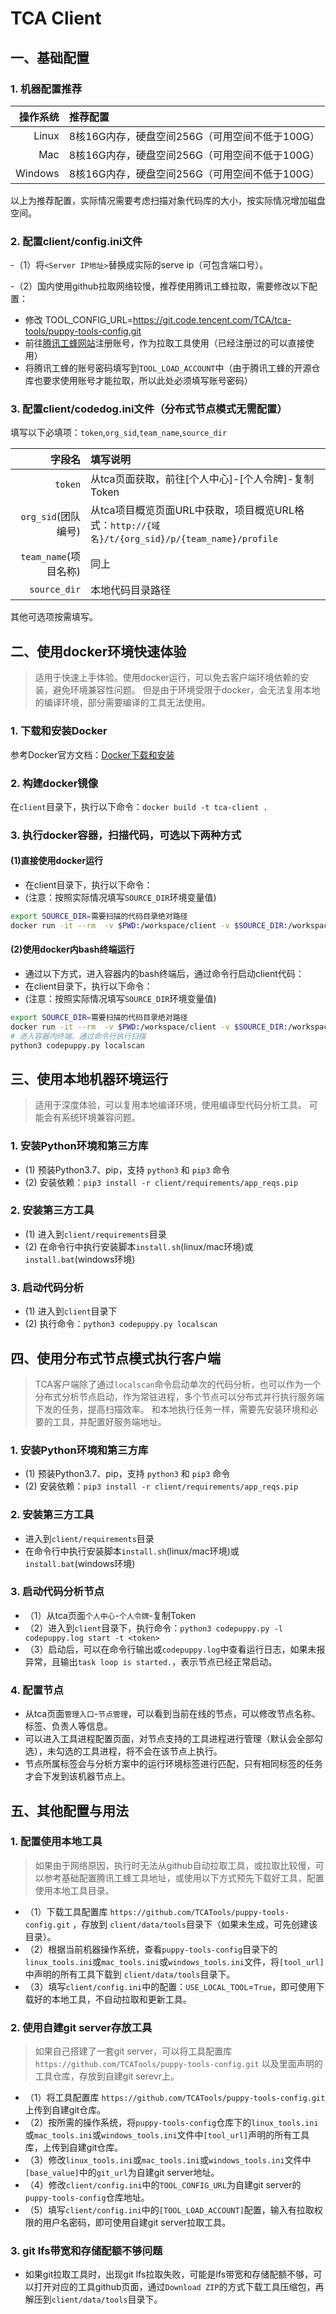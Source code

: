 # TCA Client

## 一、基础配置

### 1. 机器配置推荐
|   操作系统 | 推荐配置                                       |
| --------: | :------------------------------------------- |
|     Linux | 8核16G内存，硬盘空间256G（可用空间不低于100G）     |   
|       Mac | 8核16G内存，硬盘空间256G（可用空间不低于100G）     |
|   Windows | 8核16G内存，硬盘空间256G（可用空间不低于100G）     |

以上为推荐配置，实际情况需要考虑扫描对象代码库的大小，按实际情况增加磁盘空间。

### 2. 配置client/config.ini文件
-（1）将`<Server IP地址>`替换成实际的serve ip（可包含端口号）。

-（2）国内使用github拉取网络较慢，推荐使用腾讯工蜂拉取，需要修改以下配置：
- 修改 TOOL_CONFIG_URL=https://git.code.tencent.com/TCA/tca-tools/puppy-tools-config.git
- 前往[腾讯工蜂网站](https://git.code.tencent.com)注册账号，作为拉取工具使用（已经注册过的可以直接使用）
- 将腾讯工蜂的账号密码填写到`TOOL_LOAD_ACCOUNT`中（由于腾讯工蜂的开源仓库也要求使用账号才能拉取，所以此处必须填写账号密码）

### 3. 配置client/codedog.ini文件（分布式节点模式无需配置）
填写以下必填项：`token`,`org_sid`,`team_name`,`source_dir`

|   字段名 | 填写说明                                       |
| --------: | :------------------------------------------- |
| `token` | 从tca页面获取，前往[个人中心]-[个人令牌]-复制Token |
|  `org_sid`(团队编号) | 从tca项目概览页面URL中获取，项目概览URL格式：`http://{域名}/t/{org_sid}/p/{team_name}/profile` |
|  `team_name`(项目名称) | 同上 |
|  `source_dir` | 本地代码目录路径 |

其他可选项按需填写。


## 二、使用docker环境快速体验
> 适用于快速上手体验。使用docker运行，可以免去客户端环境依赖的安装，避免环境兼容性问题。
> 但是由于环境受限于docker，会无法复用本地的编译环境，部分需要编译的工具无法使用。
### 1. 下载和安装Docker
参考Docker官方文档：[Docker下载和安装](https://docs.docker.com/get-started/)

### 2. 构建docker镜像
在`client`目录下，执行以下命令：`docker build -t tca-client .`

### 3. 执行docker容器，扫描代码，可选以下两种方式
#### (1)直接使用docker运行
- 在client目录下，执行以下命令：
- (注意：按照实际情况填写`SOURCE_DIR`环境变量值)
```bash
export SOURCE_DIR=需要扫描的代码目录绝对路径
docker run -it --rm  -v $PWD:/workspace/client -v $SOURCE_DIR:/workspace/src  --name tca-client tca-client
```
#### (2)使用docker内bash终端运行
- 通过以下方式，进入容器内的bash终端后，通过命令行启动client代码：
- 在client目录下，执行以下命令：
- (注意：按照实际情况填写`SOURCE_DIR`环境变量值)
```bash
export SOURCE_DIR=需要扫描的代码目录绝对路径
docker run -it --rm  -v $PWD:/workspace/client -v $SOURCE_DIR:/workspace/src  --name tca-client tca-client bash
# 进入容器内终端，通过命令行执行扫描
python3 codepuppy.py localscan
```


## 三、使用本地机器环境运行
> 适用于深度体验，可以复用本地编译环境，使用编译型代码分析工具。
> 可能会有系统环境兼容问题。

### 1. 安装Python环境和第三方库
- (1) 预装Python3.7、pip，支持 `python3` 和 `pip3` 命令 
- (2) 安装依赖：`pip3 install -r client/requirements/app_reqs.pip`

### 2. 安装第三方工具
- (1) 进入到`client/requirements`目录
- (2) 在命令行中执行安装脚本`install.sh`(linux/mac环境)或`install.bat`(windows环境)


### 3. 启动代码分析
- (1) 进入到`client`目录下
- (2) 执行命令：`python3 codepuppy.py localscan`


## 四、使用分布式节点模式执行客户端
> TCA客户端除了通过`localscan`命令启动单次的代码分析，也可以作为一个分布式分析节点启动，作为常驻进程，多个节点可以分布式并行执行服务端下发的任务，提高扫描效率。
> 和本地执行任务一样，需要先安装环境和必要的工具，并配置好服务端地址。
 
### 1. 安装Python环境和第三方库
- (1) 预装Python3.7、pip，支持 `python3` 和 `pip3` 命令 
- (2) 安装依赖：`pip3 install -r client/requirements/app_reqs.pip`

### 2. 安装第三方工具
- 进入到`client/requirements`目录
- 在命令行中执行安装脚本`install.sh`(linux/mac环境)或`install.bat`(windows环境)

### 3. 启动代码分析节点
- （1）从tca页面`个人中心`-`个人令牌`-复制Token
- （2）进入到`client`目录下，执行命令：`python3 codepuppy.py -l codepuppy.log start -t <token>`
- （3）启动后，可以在命令行输出或`codepuppy.log`中查看运行日志，如果未报异常，且输出`task loop is started.`，表示节点已经正常启动。

### 4. 配置节点
- 从tca页面`管理入口`-`节点管理`，可以看到当前在线的节点，可以修改节点名称、标签、负责人等信息。
- 可以进入工具进程配置页面，对节点支持的工具进程进行管理（默认会全部勾选），未勾选的工具进程，将不会在该节点上执行。
- 节点所属标签会与分析方案中的运行环境标签进行匹配，只有相同标签的任务才会下发到该机器节点上。


## 五、其他配置与用法

### 1. 配置使用本地工具

> 如果由于网络原因，执行时无法从github自动拉取工具，或拉取比较慢，可以参考基础配置腾讯工蜂工具地址，或使用以下方式预先下载好工具，配置使用本地工具目录。

- （1）下载工具配置库 `https://github.com/TCATools/puppy-tools-config.git` ，存放到 `client/data/tools`目录下（如果未生成，可先创建该目录）。
- （2）根据当前机器操作系统，查看`puppy-tools-config`目录下的`linux_tools.ini`或`mac_tools.ini`或`windows_tools.ini`文件，将`[tool_url]`中声明的所有工具下载到 `client/data/tools`目录下。
- （3）填写`client/config.ini`中的配置：`USE_LOCAL_TOOL`=`True`，即可使用下载好的本地工具，不自动拉取和更新工具。

### 2. 使用自建git server存放工具

> 如果自己搭建了一套git server，可以将工具配置库 `https://github.com/TCATools/puppy-tools-config.git` 以及里面声明的工具仓库，存放到自建git serevr上。

- （1）将工具配置库 `https://github.com/TCATools/puppy-tools-config.git` 上传到自建git仓库。
- （2）按所需的操作系统，将`puppy-tools-config`仓库下的`linux_tools.ini`或`mac_tools.ini`或`windows_tools.ini`文件中`[tool_url]`声明的所有工具库，上传到自建git仓库。
- （3）修改`linux_tools.ini`或`mac_tools.ini`或`windows_tools.ini`文件中`[base_value]`中的`git_url`为自建git server地址。
- （4）修改`client/config.ini`中的`TOOL_CONFIG_URL`为自建git server的`puppy-tools-config`仓库地址。
- （5）填写`client/config.ini`中的`[TOOL_LOAD_ACCOUNT]`配置，输入有拉取权限的用户名密码，即可使用自建git server拉取工具。

### 3. git lfs带宽和存储配额不够问题

- 如果git拉取工具时，出现git lfs拉取失败，可能是lfs带宽和存储配额不够，可以打开对应的工具github页面，通过`Download ZIP`的方式下载工具压缩包，再解压到`client/data/tools`目录下。
